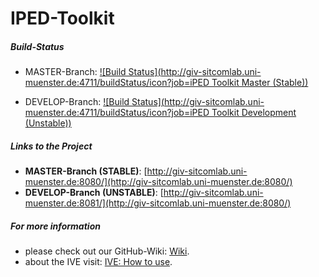 IPED-Toolkit
=============================================================

##### Build-Status
* MASTER-Branch: [![Build Status](http://giv-sitcomlab.uni-muenster.de:4711/buildStatus/icon?job=iPED Toolkit Master (Stable))](http://giv-sitcomlab.uni-muenster.de:4711/job/iPED%20Toolkit%20Master%20(Stable)/)

* DEVELOP-Branch: [![Build Status](http://giv-sitcomlab.uni-muenster.de:4711/buildStatus/icon?job=iPED Toolkit Development (Unstable))](http://giv-sitcomlab.uni-muenster.de:4711/job/iPED%20Toolkit%20Development%20(Unstable)/)


##### Links to the Project
* **MASTER-Branch (STABLE)**: [http://giv-sitcomlab.uni-muenster.de:8080/](http://giv-sitcomlab.uni-muenster.de:8080/)
* **DEVELOP-Branch (UNSTABLE)**: [http://giv-sitcomlab.uni-muenster.de:8081/](http://giv-sitcomlab.uni-muenster.de:8080/)


##### For more information
* please check out our GitHub-Wiki: [Wiki](https://github.com/TobiTobsen92/IPED-Development/wiki/home).
* about the IVE visit: [IVE: How to use](https://github.com/TobiTobsen92/IPED-Development/wiki/(V2.0)-IVE:-How-to-use).
